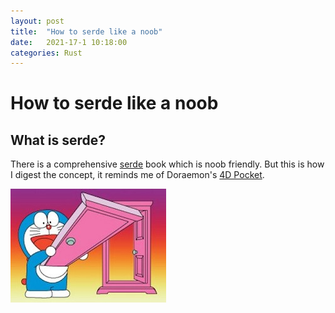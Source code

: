 ```yaml
---
layout: post
title:  "How to serde like a noob"
date:   2021-17-1 10:18:00
categories: Rust
---
```


# How to serde like a noob

## What is serde?

There is a comprehensive [serde](https://serde.rs/) book which is noob friendly. But this is how I digest the concept, it reminds me of Doraemon's [4D Pocket](https://doraemon.fandom.com/wiki/4D_Pocket).<br>

![image info](../assets/images/doraemon.png)